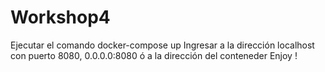 # Workshop4
Ejecutar el comando docker-compose up
Ingresar a la dirección localhost con puerto 8080, 0.0.0.0:8080 ó a la dirección del conteneder 
Enjoy !
